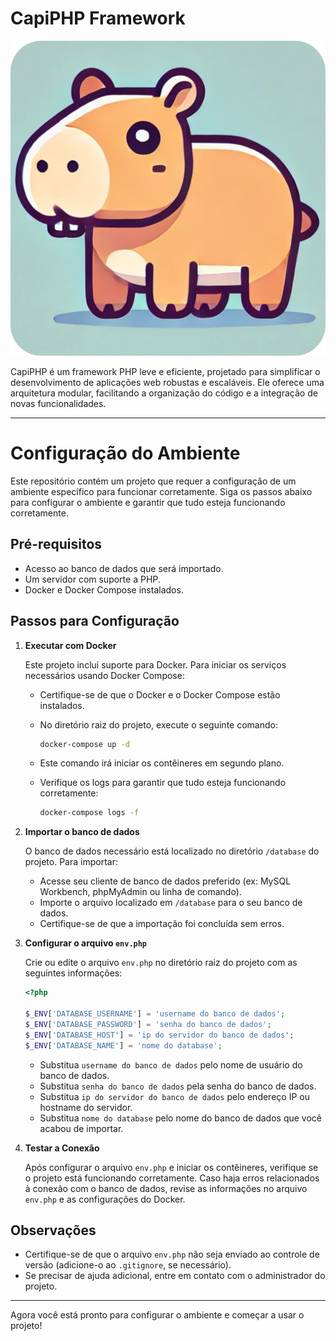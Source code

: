 # CapiPHP Framework

![Logo do Projeto](public/icon/favicon1.png)

CapiPHP é um framework PHP leve e eficiente, projetado para simplificar o desenvolvimento de aplicações web robustas e escaláveis. Ele oferece uma arquitetura modular, facilitando a organização do código e a integração de novas funcionalidades.

---

# Configuração do Ambiente

Este repositório contém um projeto que requer a configuração de um ambiente específico para funcionar corretamente. Siga os passos abaixo para configurar o ambiente e garantir que tudo esteja funcionando corretamente.

## Pré-requisitos

- Acesso ao banco de dados que será importado.
- Um servidor com suporte a PHP.
- Docker e Docker Compose instalados.

## Passos para Configuração

1. **Executar com Docker**

   Este projeto inclui suporte para Docker. Para iniciar os serviços necessários usando Docker Compose:

   - Certifique-se de que o Docker e o Docker Compose estão instalados.
   - No diretório raiz do projeto, execute o seguinte comando:

     ```bash
     docker-compose up -d
     ```

   - Este comando irá iniciar os contêineres em segundo plano.
   - Verifique os logs para garantir que tudo esteja funcionando corretamente:

     ```bash
     docker-compose logs -f
     ```

2. **Importar o banco de dados**

   O banco de dados necessário está localizado no diretório `/database` do projeto. Para importar:

   - Acesse seu cliente de banco de dados preferido (ex: MySQL Workbench, phpMyAdmin ou linha de comando).
   - Importe o arquivo localizado em `/database` para o seu banco de dados.
   - Certifique-se de que a importação foi concluída sem erros.

3. **Configurar o arquivo `env.php`**

   Crie ou edite o arquivo `env.php` no diretório raiz do projeto com as seguintes informações:

   ```php
   <?php

   $_ENV['DATABASE_USERNAME'] = 'username do banco de dados';
   $_ENV['DATABASE_PASSWORD'] = 'senha do banco de dados';
   $_ENV['DATABASE_HOST'] = 'ip do servidor do banco de dados';
   $_ENV['DATABASE_NAME'] = 'nome do database';
   ```

   - Substitua `username do banco de dados` pelo nome de usuário do banco de dados.
   - Substitua `senha do banco de dados` pela senha do banco de dados.
   - Substitua `ip do servidor do banco de dados` pelo endereço IP ou hostname do servidor.
   - Substitua `nome do database` pelo nome do banco de dados que você acabou de importar.

4. **Testar a Conexão**

   Após configurar o arquivo `env.php` e iniciar os contêineres, verifique se o projeto está funcionando corretamente. Caso haja erros relacionados à conexão com o banco de dados, revise as informações no arquivo `env.php` e as configurações do Docker.

## Observações

- Certifique-se de que o arquivo `env.php` não seja enviado ao controle de versão (adicione-o ao `.gitignore`, se necessário).
- Se precisar de ajuda adicional, entre em contato com o administrador do projeto.

---

Agora você está pronto para configurar o ambiente e começar a usar o projeto!
